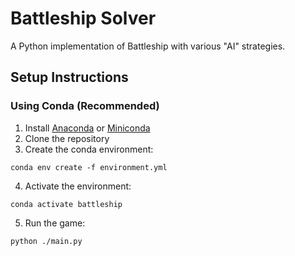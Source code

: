 # Battleship Solver

A Python implementation of Battleship with various "AI" strategies.

## Setup Instructions

### Using Conda (Recommended)
1. Install [Anaconda](https://www.anaconda.com/products/distribution) or [Miniconda](https://docs.conda.io/en/latest/miniconda.html)
2. Clone the repository
3. Create the conda environment:

```
conda env create -f environment.yml
```

4. Activate the environment:
```
conda activate battleship
```

5. Run the game:
```
python ./main.py
```
